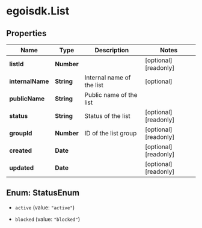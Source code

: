 # egoisdk.List

## Properties

Name | Type | Description | Notes
------------ | ------------- | ------------- | -------------
**listId** | **Number** |  | [optional] [readonly] 
**internalName** | **String** | Internal name of the list | [optional] 
**publicName** | **String** | Public name of the list | 
**status** | **String** | Status of the list | [optional] [readonly] 
**groupId** | **Number** | ID of the list group | [optional] [readonly] 
**created** | **Date** |  | [optional] [readonly] 
**updated** | **Date** |  | [optional] [readonly] 



## Enum: StatusEnum


* `active` (value: `"active"`)

* `blocked` (value: `"blocked"`)




